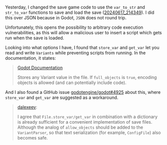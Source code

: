 Yesterday, I changed the save game code to use the `var_to_str` and `str_to_var` functions to save and load the save ([20240617_214349](20240617_214349.md)). I did this over JSON because in Godot, `JSON` does not round trip.

Unfortunately, this opens the possibility to arbitrary code execution vulnerabilities, as this will allow a malicious user to insert a script which gets run when the save is loaded.

Looking into what options I have, I found that `store_var` and `get_var` let you read and write `Variants` while preventing scripts from running. In the documentation, it states:

> [Godot Documentation](https://docs.godotengine.org/en/4.2/classes/class_fileaccess.html#class-fileaccess-method-store-var)
>
> Stores any Variant value in the file. If `full_objects` is `true`, encoding objects is allowed (and can potentially include code).

And I also found a GitHub issue [godotengine/godot#4925](https://github.com/godotengine/godot-proposals/issues/4925) about this, where `store_var` and `get_var` are suggested as a workaround.

> [dalexeev](https://github.com/godotengine/godot-proposals/issues/4925#issuecomment-1249993962):
>
> I agree that `File.store_var/get_var` in combination with a dictionary is already sufficient for a convenient implementation of save files. Although the analog of `allow_objects` should be added to the `VariantParser`, so that text serialization (for example, `ConfigFile`) also becomes safe.